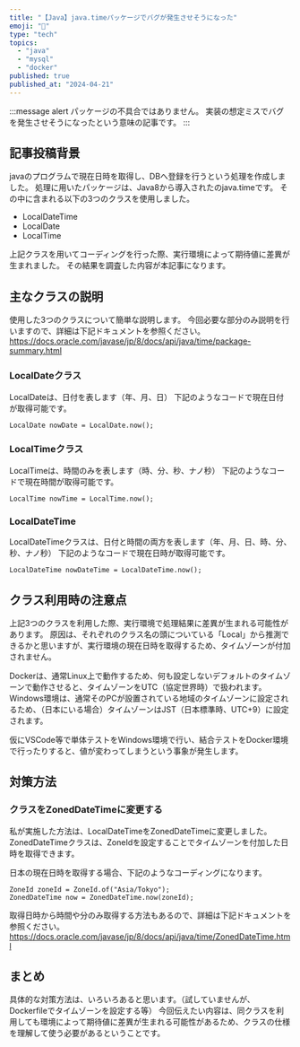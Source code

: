 ```yaml
---
title: "【Java】java.timeパッケージでバグが発生させそうになった"
emoji: "🐛"
type: "tech"
topics:
  - "java"
  - "mysql"
  - "docker"
published: true
published_at: "2024-04-21"
---
```


:::message alert
パッケージの不具合ではありません。
実装の想定ミスでバグを発生させそうになったという意味の記事です。
:::

## 記事投稿背景

javaのプログラムで現在日時を取得し、DBへ登録を行うという処理を作成しました。
処理に用いたパッケージは、Java8から導入されたのjava.timeです。
その中に含まれる以下の3つのクラスを使用しました。

- LocalDateTime
- LocalDate
- LocalTime

上記クラスを用いてコーディングを行った際、実行環境によって期待値に差異が生まれました。
その結果を調査した内容が本記事になります。

## 主なクラスの説明

使用した3つのクラスについて簡単な説明します。
今回必要な部分のみ説明を行いますので、詳細は下記ドキュメントを参照ください。
https://docs.oracle.com/javase/jp/8/docs/api/java/time/package-summary.html

### LocalDateクラス

LocalDateは、日付を表します（年、月、日）
下記のようなコードで現在日付が取得可能です。
```java:java
LocalDate nowDate = LocalDate.now();
```

### LocalTimeクラス

LocalTimeは、時間のみを表します（時、分、秒、ナノ秒）
下記のようなコードで現在時間が取得可能です。
```java:java
LocalTime nowTime = LocalTime.now();
```

### LocalDateTime

LocalDateTimeクラスは、日付と時間の両方を表します（年、月、日、時、分、秒、ナノ秒）
下記のようなコードで現在日時が取得可能です。
```java:java
LocalDateTime nowDateTime = LocalDateTime.now();
```

## クラス利用時の注意点

上記3つのクラスを利用した際、実行環境で処理結果に差異が生まれる可能性があります。
原因は、それぞれのクラス名の頭についている「Local」から推測できるかと思いますが、実行環境の現在日時を取得するため、タイムゾーンが付加されません。

Dockerは、通常Linux上で動作するため、何も設定しないデフォルトのタイムゾーンで動作させると、タイムゾーンをUTC（協定世界時）で扱われます。
Windows環境は、通常そのPCが設置されている地域のタイムゾーンに設定されるため、（日本にいる場合）タイムゾーンはJST（日本標準時、UTC+9）に設定されます。

仮にVSCode等で単体テストをWindows環境で行い、結合テストをDocker環境で行ったりすると、値が変わってしまうという事象が発生します。

## 対策方法

### クラスをZonedDateTimeに変更する

私が実施した方法は、LocalDateTimeをZonedDateTimeに変更しました。
ZonedDateTimeクラスは、ZoneIdを設定することでタイムゾーンを付加した日時を取得できます。

日本の現在日時を取得する場合、下記のようなコーディングになります。
```java:java
ZoneId zoneId = ZoneId.of("Asia/Tokyo");
ZonedDateTime now = ZonedDateTime.now(zoneId);
```
取得日時から時間や分のみ取得する方法もあるので、詳細は下記ドキュメントを参照ください。
https://docs.oracle.com/javase/jp/8/docs/api/java/time/ZonedDateTime.html

## まとめ

具体的な対策方法は、いろいろあると思います。（試していませんが、Dockerfileでタイムゾーンを設定する等）
今回伝えたい内容は、同クラスを利用しても環境によって期待値に差異が生まれる可能性があるため、クラスの仕様を理解して使う必要があるということです。